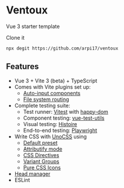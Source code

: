 # Ventoux

Vue 3 starter template

Clone it

```bash
npx degit https://github.com/arpi17/ventoux
```

## Features

- Vue 3 + Vite 3 (beta) + TypeScript
- Comes with Vite plugins set up:
  - [Auto-input components](https://github.com/antfu/unplugin-vue-components)
  - [File system routing](https://github.com/hannoeru/vite-plugin-pages)
- Complete testing suite:
  - Test runner: [Vitest](https://vitest.dev/) with [happy-dom](https://github.com/capricorn86/happy-dom)
  - Component testing: [vue-test-utils](https://test-utils.vuejs.org/)
  - Visual testing: [Histoire](https://histoire.dev/)
  - End-to-end testing: [Playwright](https://playwright.dev/)
- Write CSS with [UnoCSS](https://github.com/unocss/unocss#readme) using
  - [Default preset](https://github.com/unocss/unocss/tree/main/packages/preset-uno)
  - [Attributify mode](https://github.com/unocss/unocss/tree/main/packages/preset-attributify)
  - [CSS Directives](https://github.com/unocss/unocss/tree/main/packages/transformer-directives)
  - [Variant Groups](https://github.com/unocss/unocss/tree/main/packages/transformer-variant-group)
  - [Pure CSS Icons](https://github.com/unocss/unocss/tree/main/packages/preset-icons)
- [Head manager](https://github.com/vueuse/head)
- ESLint
